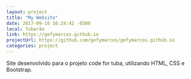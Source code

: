 ```yaml
---
layout: project
title: "My Website"
date: 2017-09-16 16:24:42 -0300
local: Tubarão
link: https://gefymarcos.github.io
projectUrl: https://github.com/gefymarcos/gefymarcos.github.io
categories: project
---
```

Site desenvolvido para o projeto code for tuba, utilizando HTML, CSS e Bootstrap.